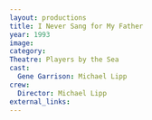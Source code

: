 ```yaml
---
layout: productions
title: I Never Sang for My Father
year: 1993
image:
category:
Theatre: Players by the Sea
cast:
  Gene Garrison: Michael Lipp
crew:
  Director: Michael Lipp
external_links:
---
```

